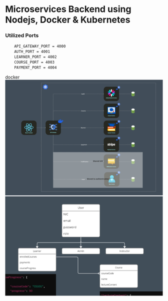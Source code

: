 # Microservices Backend using Nodejs, Docker & Kubernetes

### Utilized Ports

```bash
    API_GATEWAY_PORT = 4000
    AUTH_PORT = 4001
    LEARNER_PORT = 4002
    COURSE_PORT = 4003
    PAYMENT_PORT = 4004
```
docker
![Architecture](<DS Assignment - Microservices Architecture.jpg>)
![Class Diagram](image.png)